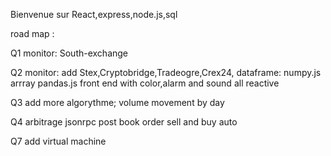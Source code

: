
Bienvenue sur React,express,node.js,sql

road map :

Q1 monitor: South-exchange

Q2 monitor: add Stex,Cryptobridge,Tradeogre,Crex24, dataframe: numpy.js arrray pandas.js front end with color,alarm and sound all reactive

Q3 add more algorythme; volume movement by day

Q4 arbitrage jsonrpc post book order sell and buy auto

Q7 add virtual machine
